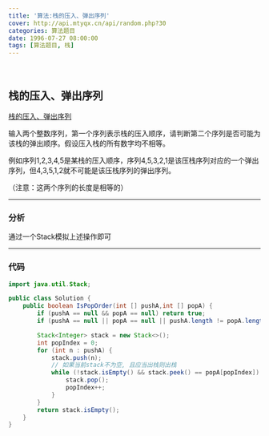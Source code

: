 ```yaml
---
title: '算法:栈的压入、弹出序列'
cover: http://api.mtyqx.cn/api/random.php?30
categories: 算法题目
date: 1996-07-27 08:00:00
tags: [算法题目, 栈]
---
```


<br/>

<!--more-->

## 栈的压入、弹出序列

[栈的压入、弹出序列](https://www.nowcoder.com/practice/d77d11405cc7470d82554cb392585106?tpId=13&tqId=11174&tPage=2&rp=1&ru=%2Fta%2Fcoding-interviews&qru=%2Fta%2Fcoding-interviews%2Fquestion-ranking)

输入两个整数序列，第一个序列表示栈的压入顺序，请判断第二个序列是否可能为该栈的弹出顺序。假设压入栈的所有数字均不相等。

例如序列1,2,3,4,5是某栈的压入顺序，序列4,5,3,2,1是该压栈序列对应的一个弹出序列，但4,3,5,1,2就不可能是该压栈序列的弹出序列。

（注意：这两个序列的长度是相等的）

****

### 分析

通过一个Stack模拟上述操作即可

****

### 代码

```java
import java.util.Stack;

public class Solution {
    public boolean IsPopOrder(int [] pushA,int [] popA) {
        if (pushA == null && popA == null) return true;
        if (pushA == null || popA == null || pushA.length != popA.length) return false;

        Stack<Integer> stack = new Stack<>();
        int popIndex = 0;
        for (int n : pushA) {
            stack.push(n);
            // 如果当前stack不为空, 且应当出栈则出栈
            while (!stack.isEmpty() && stack.peek() == popA[popIndex]) {
                stack.pop();
                popIndex++;
            }
        }
        return stack.isEmpty();
    }
}
```

